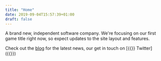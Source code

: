 ```yaml
---
title: "Home"
date: 2019-09-04T15:57:39+01:00
draft: false
---
```


A brand new, independent software company.
We're focusing on our first game title right now, so expect updates to the site layout
and features.

Check out the [blog](/blog/) for the latest news, our get in touch on [{{<fontawesome fab fa-twitter>}} Twitter]({{<param SocialTwitter>}})
